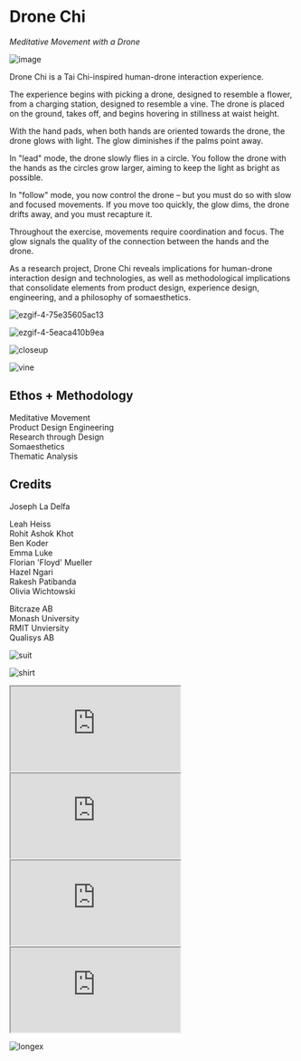 # **Drone Chi**

*Meditative Movement with a Drone*

![image](https://user-images.githubusercontent.com/1661078/136023073-e2154551-be3a-4ee4-bff8-ef75c935bd53.png)

Drone Chi is a Tai Chi-inspired human-drone interaction experience.

The experience begins with picking a drone, designed to resemble a flower, from a charging station, designed to resemble a vine. The drone is placed on the ground, takes off, and begins hovering in stillness at waist height. 

With the hand pads, when both hands are oriented towards the drone, the drone glows with light. The glow diminishes if the palms point away.

In "lead" mode, the drone slowly flies in a circle. You follow the drone with the hands as the circles grow larger, aiming to keep the light as bright as
possible. 

In "follow" mode, you now control the drone – but you must do so with slow and focused movements. If you move too quickly, the glow dims, the drone drifts away, and you must recapture it.

Throughout the exercise, movements require coordination and focus. The glow signals the quality of the connection between the hands and the drone.

As a research project, Drone Chi reveals implications for human-drone interaction design and technologies, as well as methodological implications that consolidate elements from product design, experience design, engineering, and a philosophy of somaesthetics.

<div class="gallery" markdown=1>

![ezgif-4-75e35605ac13](https://user-images.githubusercontent.com/1661078/136055883-f0ebe7c6-77bf-440b-a976-8f0e2890f95c.gif)

![ezgif-4-5eaca410b9ea](https://user-images.githubusercontent.com/1661078/136056181-7ddbf2e8-f36c-44a3-8c6f-2be81932a04e.gif)

</div>

![closeup](https://user-images.githubusercontent.com/1661078/136055095-b8fb60e8-d849-4779-9104-8e5fcbb80fa6.png)

![vine](https://user-images.githubusercontent.com/1661078/136086390-56559495-899f-46e9-8b5b-1ad8fc20343e.png)


## **Ethos** + **Methodology**

Meditative Movement  
Product Design Engineering  
Research through Design  
Somaesthetics  
Thematic Analysis

## **Credits**

Joseph La Delfa

Leah Heiss  
Rohit Ashok Khot  
Ben Koder  
Emma Luke  
Florian 'Floyd' Mueller  
Hazel Ngari  
Rakesh Patibanda  
Olivia Wichtowski  

Bitcraze AB  
Monash University  
RMIT Unviersity  
Qualisys AB

![suit](https://user-images.githubusercontent.com/1661078/136087140-80e590dd-a3d5-4020-bf5d-de5dcc73c2f9.png)

![shirt](https://user-images.githubusercontent.com/1661078/136087226-1416e980-abe3-4603-bdb9-335c2c4af364.png)

<div class="ratio ratio-16x9">
<iframe src="https://www.youtube.com/embed/xFeOfcTa6NM" allowfullscreen></iframe>
</div>

<div class="ratio ratio-16x9">
<iframe src="https://www.youtube.com/embed/GxQLcrTS10Y" allowfullscreen></iframe>
</div>

<div class="ratio ratio-16x9">
<iframe src="https://www.youtube.com/embed/Bp6_KoshKjs" allowfullscreen></iframe>
</div>

<div class="ratio ratio-16x9">
<iframe src="https://www.youtube.com/embed/dMjaTtLwhwY" allowfullscreen></iframe>
</div>

![longex](https://user-images.githubusercontent.com/1661078/136086688-ca929356-a96d-45e2-84f1-8bcec9c3cce4.png)
